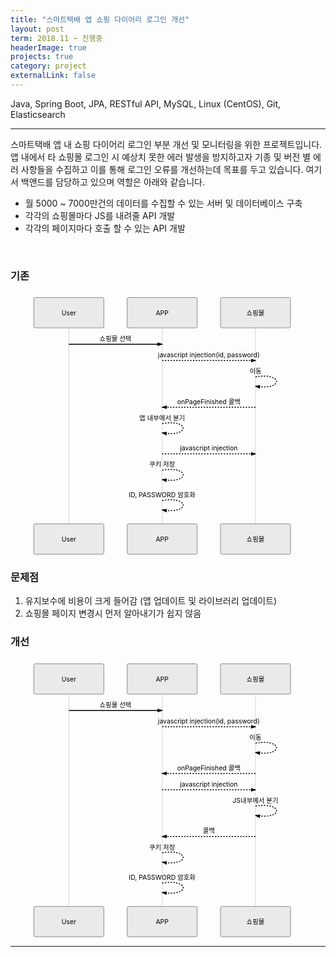 ```yaml
---
title: "스마트택배 앱 쇼핑 다이어리 로그인 개선"
layout: post
term: 2018.11 ~ 진행중
headerImage: true
projects: true
category: project
externalLink: false
---
```


Java, Spring Boot, JPA, RESTful API, MySQL, Linux (CentOS), Git, Elasticsearch

---

스마트택배 앱 내 쇼핑 다이어리 로그인 부분 개선 및 모니터링을 위한 프로젝트입니다.
앱 내에서 타 쇼핑몰 로그인 시 예상치 못한 에러 발생을 방지하고자 기종 및 버전 별 에러 사항들을 수집하고 이를 통해 로그인 오류를 개선하는데 목표를 두고 있습니다.
여기서 백앤드를 담당하고 있으며 역할은 아래와 같습니다.
- 월 5000 ~ 7000만건의 데이터를 수집할 수 있는 서버 및 데이터베이스 구축
- 각각의 쇼핑몰마다 JS를 내려줄 API 개발
- 각각의 페이지마다 호출 할 수 있는 API 개발
<br>
<h3 id="기존">기존</h3>
<div class="mermaid"><svg xmlns="http://www.w3.org/2000/svg" id="mermaid-svg-IvuIJ8xgIUt444RG" height="100%" width="100%" style="max-width:675px;" viewBox="-50 -10 675 561"><g></g><g><line id="actor117" x1="75" y1="5" x2="75" y2="550" class="actor-line" stroke-width="0.5px" stroke="#999"></line><rect x="0" y="0" fill="#eaeaea" stroke="#666" width="150" height="65" rx="3" ry="3" class="actor"></rect><text x="75" y="32.5" dominant-baseline="central" alignment-baseline="central" class="actor" style="text-anchor: middle;"><tspan x="75" dy="0">User</tspan></text></g><g><line id="actor118" x1="275" y1="5" x2="275" y2="550" class="actor-line" stroke-width="0.5px" stroke="#999"></line><rect x="200" y="0" fill="#eaeaea" stroke="#666" width="150" height="65" rx="3" ry="3" class="actor"></rect><text x="275" y="32.5" dominant-baseline="central" alignment-baseline="central" class="actor" style="text-anchor: middle;"><tspan x="275" dy="0">APP</tspan></text></g><g><line id="actor119" x1="475" y1="5" x2="475" y2="550" class="actor-line" stroke-width="0.5px" stroke="#999"></line><rect x="400" y="0" fill="#eaeaea" stroke="#666" width="150" height="65" rx="3" ry="3" class="actor"></rect><text x="475" y="32.5" dominant-baseline="central" alignment-baseline="central" class="actor" style="text-anchor: middle;"><tspan x="475" dy="0">쇼핑몰</tspan></text></g><defs><marker id="arrowhead" refX="5" refY="2" markerWidth="6" markerHeight="4" orient="auto"><path d="M 0,0 V 4 L6,2 Z"></path></marker></defs><defs><marker id="crosshead" markerWidth="15" markerHeight="8" orient="auto" refX="16" refY="4"><path fill="black" stroke="#000000" stroke-width="1px" d="M 9,2 V 6 L16,4 Z" style="stroke-dasharray: 0, 0;"></path><path fill="none" stroke="#000000" stroke-width="1px" d="M 0,1 L 6,7 M 6,1 L 0,7" style="stroke-dasharray: 0, 0;"></path></marker></defs><g><text x="175" y="93" class="messageText" style="text-anchor: middle;">쇼핑몰 선택</text><line x1="75" y1="100" x2="275" y2="100" class="messageLine0" stroke-width="2" stroke="black" marker-end="url(#arrowhead)" style="fill: none;"></line></g><g><text x="375" y="128" class="messageText" style="text-anchor: middle;">javascript injection(id, password)</text><line x1="275" y1="135" x2="475" y2="135" class="messageLine1" stroke-width="2" stroke="black" marker-end="url(#arrowhead)" style="stroke-dasharray: 3, 3; fill: none;"></line></g><g><text x="475" y="163" class="messageText" style="text-anchor: middle;">이동</text><path d="M 475,170 C 535,160 535,200 475,190" class="messageLine1" stroke-width="2" stroke="black" marker-end="url(#arrowhead)" style="stroke-dasharray: 3, 3; fill: none;"></path></g><g><text x="375" y="228" class="messageText" style="text-anchor: middle;">onPageFinished 콜백</text><line x1="475" y1="235" x2="275" y2="235" class="messageLine1" stroke-width="2" stroke="black" marker-end="url(#arrowhead)" style="stroke-dasharray: 3, 3; fill: none;"></line></g><g><text x="275" y="263" class="messageText" style="text-anchor: middle;">앱 내부에서 분기</text><path d="M 275,270 C 335,260 335,300 275,290" class="messageLine1" stroke-width="2" stroke="black" marker-end="url(#arrowhead)" style="stroke-dasharray: 3, 3; fill: none;"></path></g><g><text x="375" y="328" class="messageText" style="text-anchor: middle;">javascript injection</text><line x1="275" y1="335" x2="475" y2="335" class="messageLine1" stroke-width="2" stroke="black" marker-end="url(#arrowhead)" style="stroke-dasharray: 3, 3; fill: none;"></line></g><g><text x="275" y="363" class="messageText" style="text-anchor: middle;">쿠키 저장</text><path d="M 275,370 C 335,360 335,400 275,390" class="messageLine1" stroke-width="2" stroke="black" marker-end="url(#arrowhead)" style="stroke-dasharray: 3, 3; fill: none;"></path></g><g><text x="275" y="428" class="messageText" style="text-anchor: middle;">ID, PASSWORD 암호화</text><path d="M 275,435 C 335,425 335,465 275,455" class="messageLine1" stroke-width="2" stroke="black" marker-end="url(#arrowhead)" style="stroke-dasharray: 3, 3; fill: none;"></path></g><g><rect x="0" y="485" fill="#eaeaea" stroke="#666" width="150" height="65" rx="3" ry="3" class="actor"></rect><text x="75" y="517.5" dominant-baseline="central" alignment-baseline="central" class="actor" style="text-anchor: middle;"><tspan x="75" dy="0">User</tspan></text></g><g><rect x="200" y="485" fill="#eaeaea" stroke="#666" width="150" height="65" rx="3" ry="3" class="actor"></rect><text x="275" y="517.5" dominant-baseline="central" alignment-baseline="central" class="actor" style="text-anchor: middle;"><tspan x="275" dy="0">APP</tspan></text></g><g><rect x="400" y="485" fill="#eaeaea" stroke="#666" width="150" height="65" rx="3" ry="3" class="actor"></rect><text x="475" y="517.5" dominant-baseline="central" alignment-baseline="central" class="actor" style="text-anchor: middle;"><tspan x="475" dy="0">쇼핑몰</tspan></text></g></svg></div>
<h3 id="문제점">문제점</h3>
<ol>
<li>유지보수에 비용이 크게 들어감 (앱 업데이트 및 라이브러리 업데이트)</li>
<li>쇼핑몰 페이지 변경시 먼저 알아내기가 쉽지 않음</li>
</ol>
<h3 id="개선">개선</h3>
<div class="mermaid"><svg xmlns="http://www.w3.org/2000/svg" id="mermaid-svg-mrsPthKTHXQcEsOL" height="100%" width="100%" style="max-width:675px;" viewBox="-50 -10 675 596"><g></g><g><line id="actor120" x1="75" y1="5" x2="75" y2="585" class="actor-line" stroke-width="0.5px" stroke="#999"></line><rect x="0" y="0" fill="#eaeaea" stroke="#666" width="150" height="65" rx="3" ry="3" class="actor"></rect><text x="75" y="32.5" dominant-baseline="central" alignment-baseline="central" class="actor" style="text-anchor: middle;"><tspan x="75" dy="0">User</tspan></text></g><g><line id="actor121" x1="275" y1="5" x2="275" y2="585" class="actor-line" stroke-width="0.5px" stroke="#999"></line><rect x="200" y="0" fill="#eaeaea" stroke="#666" width="150" height="65" rx="3" ry="3" class="actor"></rect><text x="275" y="32.5" dominant-baseline="central" alignment-baseline="central" class="actor" style="text-anchor: middle;"><tspan x="275" dy="0">APP</tspan></text></g><g><line id="actor122" x1="475" y1="5" x2="475" y2="585" class="actor-line" stroke-width="0.5px" stroke="#999"></line><rect x="400" y="0" fill="#eaeaea" stroke="#666" width="150" height="65" rx="3" ry="3" class="actor"></rect><text x="475" y="32.5" dominant-baseline="central" alignment-baseline="central" class="actor" style="text-anchor: middle;"><tspan x="475" dy="0">쇼핑몰</tspan></text></g><defs><marker id="arrowhead" refX="5" refY="2" markerWidth="6" markerHeight="4" orient="auto"><path d="M 0,0 V 4 L6,2 Z"></path></marker></defs><defs><marker id="crosshead" markerWidth="15" markerHeight="8" orient="auto" refX="16" refY="4"><path fill="black" stroke="#000000" stroke-width="1px" d="M 9,2 V 6 L16,4 Z" style="stroke-dasharray: 0, 0;"></path><path fill="none" stroke="#000000" stroke-width="1px" d="M 0,1 L 6,7 M 6,1 L 0,7" style="stroke-dasharray: 0, 0;"></path></marker></defs><g><text x="175" y="93" class="messageText" style="text-anchor: middle;">쇼핑몰 선택</text><line x1="75" y1="100" x2="275" y2="100" class="messageLine0" stroke-width="2" stroke="black" marker-end="url(#arrowhead)" style="fill: none;"></line></g><g><text x="375" y="128" class="messageText" style="text-anchor: middle;">javascript injection(id, password)</text><line x1="275" y1="135" x2="475" y2="135" class="messageLine1" stroke-width="2" stroke="black" marker-end="url(#arrowhead)" style="stroke-dasharray: 3, 3; fill: none;"></line></g><g><text x="475" y="163" class="messageText" style="text-anchor: middle;">이동</text><path d="M 475,170 C 535,160 535,200 475,190" class="messageLine1" stroke-width="2" stroke="black" marker-end="url(#arrowhead)" style="stroke-dasharray: 3, 3; fill: none;"></path></g><g><text x="375" y="228" class="messageText" style="text-anchor: middle;">onPageFinished 콜백</text><line x1="475" y1="235" x2="275" y2="235" class="messageLine1" stroke-width="2" stroke="black" marker-end="url(#arrowhead)" style="stroke-dasharray: 3, 3; fill: none;"></line></g><g><text x="375" y="263" class="messageText" style="text-anchor: middle;">javascript injection</text><line x1="275" y1="270" x2="475" y2="270" class="messageLine1" stroke-width="2" stroke="black" marker-end="url(#arrowhead)" style="stroke-dasharray: 3, 3; fill: none;"></line></g><g><text x="475" y="298" class="messageText" style="text-anchor: middle;">JS내부에서 분기</text><path d="M 475,305 C 535,295 535,335 475,325" class="messageLine1" stroke-width="2" stroke="black" marker-end="url(#arrowhead)" style="stroke-dasharray: 3, 3; fill: none;"></path></g><g><text x="375" y="363" class="messageText" style="text-anchor: middle;">콜백</text><line x1="475" y1="370" x2="275" y2="370" class="messageLine1" stroke-width="2" stroke="black" marker-end="url(#arrowhead)" style="stroke-dasharray: 3, 3; fill: none;"></line></g><g><text x="275" y="398" class="messageText" style="text-anchor: middle;">쿠키 저장</text><path d="M 275,405 C 335,395 335,435 275,425" class="messageLine1" stroke-width="2" stroke="black" marker-end="url(#arrowhead)" style="stroke-dasharray: 3, 3; fill: none;"></path></g><g><text x="275" y="463" class="messageText" style="text-anchor: middle;">ID, PASSWORD 암호화</text><path d="M 275,470 C 335,460 335,500 275,490" class="messageLine1" stroke-width="2" stroke="black" marker-end="url(#arrowhead)" style="stroke-dasharray: 3, 3; fill: none;"></path></g><g><rect x="0" y="520" fill="#eaeaea" stroke="#666" width="150" height="65" rx="3" ry="3" class="actor"></rect><text x="75" y="552.5" dominant-baseline="central" alignment-baseline="central" class="actor" style="text-anchor: middle;"><tspan x="75" dy="0">User</tspan></text></g><g><rect x="200" y="520" fill="#eaeaea" stroke="#666" width="150" height="65" rx="3" ry="3" class="actor"></rect><text x="275" y="552.5" dominant-baseline="central" alignment-baseline="central" class="actor" style="text-anchor: middle;"><tspan x="275" dy="0">APP</tspan></text></g><g><rect x="400" y="520" fill="#eaeaea" stroke="#666" width="150" height="65" rx="3" ry="3" class="actor"></rect><text x="475" y="552.5" dominant-baseline="central" alignment-baseline="central" class="actor" style="text-anchor: middle;"><tspan x="475" dy="0">쇼핑몰</tspan></text></g></svg></div>


---

<br><br>

